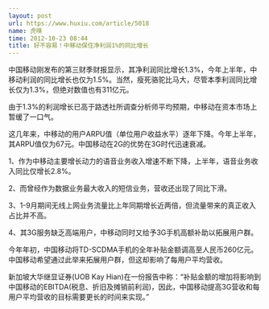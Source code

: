 ```yaml
---
layout: post
url: https://www.huxiu.com/article/5018
name: 虎嗅
time: 2012-10-23 08:44
title: 好不容易！中移动保住净利润1%的同比增长
---
```

中国移动刚发布的第三财季财报显示，其净利润同比增长1.3%，今年上半年，中移动利润的同比增长也仅为1.5%。当然，瘦死骆驼比马大，尽管本季利润同比增长仅为1.3%，但绝对数值也有311亿元。

由于1.3%的利润增长已高于路透社所调查分析师平均预期，中移动在资本市场上暂缓了一口气。

这几年来，中移动的用户ARPU值（单位用户收益水平）逐年下降。今年上半年，其ARPU值仅为67元。中国移动在2G的优势在3G时代迅速衰减。

1、作为中移动主要增长动力的语音业务收入增速不断下降，上半年，语音业务收入同比仅增长2.8%。

2、而曾经作为数据业务最大收入的短信业务，营收还出现了同比下滑。

3、1-9月期间无线上网业务流量比上年同期增长近两倍，但流量带来的真正收入占比并不高。

4、其3G服务缺乏高端用户，中移动同时又给予3G手机高额补助以拓展用户群。

今年年初，中国移动将TD-SCDMA手机的全年补贴金额调高至人民币260亿元。中国移动希望通过此举来拓展用户群，但这却影响了每用户平均营收。

新加坡大华继显证券(UOB Kay Hian)在一份报告中称：“补贴金额的增加将影响到中国移动的EBITDA(税息、折旧及摊销前利润)，因此，中国移动提高3G营收和每用户平均营收的目标需要更长的时间来实现。”

